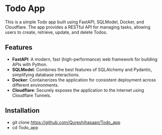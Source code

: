 # Todo App

This is a simple Todo app built using FastAPI, SQLModel, Docker, and Cloudflare. The app provides a RESTful API for managing tasks, allowing users to create, retrieve, update, and delete Todos.

## Features

- **FastAPI**: A modern, fast (high-performance) web framework for building APIs with Python.
- **SQLModel**: Combines the best features of SQLAlchemy and Pydantic, simplifying database interactions.
- **Docker**: Containerizes the application for consistent deployment across different environments.
- **Cloudflare**: Securely exposes the application to the internet using Cloudflare Tunnels.

## Installation

- git clone https://github.com/Qureshihasaan/Todo_app
- cd Todo_app
